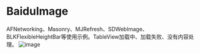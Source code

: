 # BaiduImage
AFNetworking、Masonry、MJRefresh、SDWebImage、BLKFlexibleHeightBar等使用示例。TableView加载中、加载失败、没有内容处理。
![image](https://github.com/ObjClan/Resource/blob/master/BaiduImage.gif)
